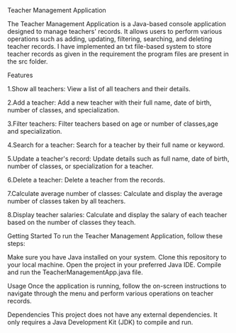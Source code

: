Teacher Management Application


The Teacher Management Application is a Java-based console application designed to manage teachers' records. It allows users to perform various operations such as adding, updating, filtering, searching, and deleting teacher records. I have implemented an txt file-based system to store teacher records as given in the requirement the program files are present in the src folder.

Features

1.Show all teachers: View a list of all teachers and their details.

2.Add a teacher: Add a new teacher with their full name, date of birth, number of classes, and specialization.

3.Filter teachers: Filter teachers based on age or number of classes,age and specialization.

4.Search for a teacher: Search for a teacher by their full name or keyword.

5.Update a teacher's record: Update details such as full name, date of birth, number of classes, or specialization for a teacher.

6.Delete a teacher: Delete a teacher from the records.

7.Calculate average number of classes: Calculate and display the average number of classes taken by all teachers.

8.Display teacher salaries: Calculate and display the salary of each teacher based on the number of classes they teach.


Getting Started
To run the Teacher Management Application, follow these steps:


Make sure you have Java installed on your system.
Clone this repository to your local machine.
Open the project in your preferred Java IDE.
Compile and run the TeacherManagementApp.java file.


Usage
Once the application is running, follow the on-screen instructions to navigate through the menu and perform various operations on teacher records.


Dependencies
This project does not have any external dependencies. It only requires a Java Development Kit (JDK) to compile and run.
